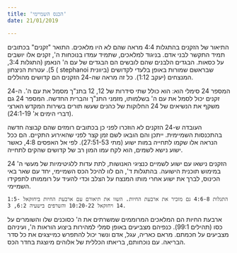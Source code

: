 ```yaml
---
title: 'הכנס השמיימי'
date: 21/01/2019

---
```


התיאור של הזקנים בהתגלות 4:4 מראה שהם לא היו מלאכים. התואר "זקנים" בכתובים תמיד התקשר לבני אדם. בניגוד למלאכים, שתמיד עמדו בנוכחות ה', זקנים אלו יושבים על כסאות. הבגדים הלבנים שהם לובשים הם הבגדים של עם ה' הנאמן (התגלות 3:4, 5). עטרות הניצחון ( stephanoi ביוונית) שבראשם שמורות באופן בלעדי לקדושים המנצחים (יעקב 1:12). כל זה מראה שה-24 הזקנים הם קדושים מהוללים. 

המספר 24 סימלי הוא: הוא כולל שתי סידרות של 12, 12 בתנ"ך מסמל את עם ה'. ה-24 זקנים יכול לסמל את עם ה' בשלמותו, מזמני התנ"ך והברית החדשה. המספר 24 גם משקף את הנשיאים של 24 החלוקות של כהנים שעשו תורים בשירות המקדש הארצי (דברי הימים א' 24:1-19).

העובדה ש-24 הזקנים לא הוזכרו לפני כן בכתובים רומזים שהם קבוצה חדשה בהתכנסות השמיימית. ייתכן והם הובאו לשם זמן קצר לפני שהאירוע התקיים. הם ככל הנראה אלו שקמו לתחייה במות ישוע (מתי 27:51-53). לפי אל האפסים 4:8, כאשר ישוע נישא לשמים, הוא לקח עמו המון רב של קדושים שהקים לתחייה.   

24 הזקנים נישאו עם ישוע לשמיים כנציגי האנושות, לתת עדות ללגיטימיות של מעשי ה' במימוש תוכנית הישועה. בהתגלות ד', הם לוו להיכל הכס השמיימי, יחד עם שאר באי הכינוס, לברך את ישוע אחרי מותו המנצח על הצלב וכדי להעיד על רוממותו לתפקידו השמיימי.  

`התגלות 4:6-8 גם מזכיר את ארבעת החיות. השוו את תיאורם עם ארבעת החיות ביחזקאל 1:5-14 ויחזקאל 10:20-22 והשרפים בישעיה 6:2, 3.`

ארבעת החיות הם המלאכים המרוממים שמשרתים את ה' כסוכנים שלו והשומרים על כסו (תהילים 99:1). כנפיהם מצביעים באופן סמלי למהירות ביצוע הוראות ה', ועיניהם מצביעים על חכמתם. מראם כאריה, עגל, אדם ונשר יכול להתפרש כמייצגים את כל סדר הבריאה. עם נוכחותם, בריאתו הכללית של אלוהים מיוצגת בחדר הכס. 